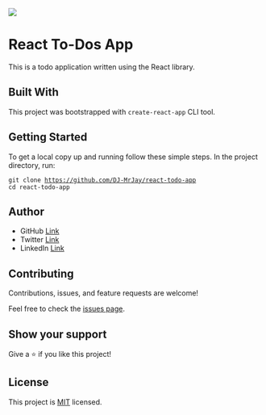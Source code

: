 ![](https://img.shields.io/badge/Microverse-blueviolet)

# React To-Dos App
This is a todo application written using the React library.

## Built With
This project was bootstrapped with <code>create-react-app</code> CLI tool.

## Getting Started
To get a local copy up and running follow these simple steps.
In the project directory, run:

<code>git clone https://github.com/DJ-MrJay/react-todo-app</code><br>
<code>cd react-todo-app</code>

## Author
- GitHub [Link](https://github.com/DJ-MrJay)
- Twitter [Link](https://twitter.com/jonah_wambua)
- LinkedIn [Link](https://www.linkedin.com/in/mr-jay)

## Contributing
Contributions, issues, and feature requests are welcome!

Feel free to check the [issues page](https://github.com/DJ-MrJay/react-todo-app/issues).

## Show your support
Give a ⭐️ if you like this project!

## License
This project is [MIT](./MIT.md) licensed.
